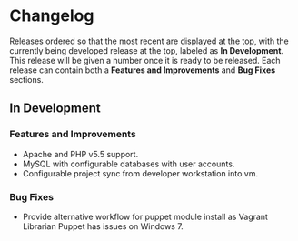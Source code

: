 
# Changelog

Releases ordered so that the most recent are displayed at the top, with the currently being developed release at the top, labeled as **In Development**. This release will be given a number once it is ready to be released. Each release can contain both a **Features and Improvements** and **Bug Fixes** sections.

## In Development

### Features and Improvements

* Apache and PHP v5.5 support.
* MySQL with configurable databases with user accounts.
* Configurable project sync from developer workstation into vm.

### Bug Fixes

* Provide alternative workflow for puppet module install as Vagrant Librarian Puppet has issues on Windows 7.
